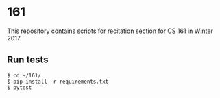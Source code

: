 # 161
This repository contains scripts for recitation section for CS 161 in Winter 2017.

## Run tests
```
$ cd ~/161/
$ pip install -r requirements.txt
$ pytest
```
